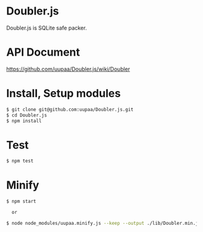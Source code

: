 Doubler.js
=========

Doubler.js is SQLite safe packer.

# API Document

https://github.com/uupaa/Doubler.js/wiki/Doubler

# Install, Setup modules

```sh
$ git clone git@github.com:uupaa/Doubler.js.git
$ cd Doubler.js
$ npm install
```

# Test

```sh
$ npm test
```

# Minify

```sh
$ npm start

  or

$ node node_modules/uupaa.minify.js --keep --output ./lib/Doubler.min.js ./lib/Doubler.js
```


